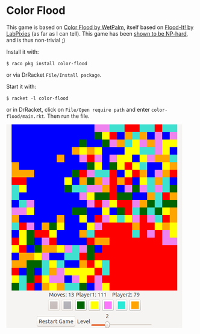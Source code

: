 # Color Flood

This game is based on [Color Flood by WetPalm](https://play.google.com/store/apps/details?id=com.wetpalm.colorflood),
itself based on [Flood-It! by LabPixies](https://play.google.com/store/apps/details?id=com.labpixies.flood) (as far as I can tell).
This game has been [shown to be NP-hard](http://arxiv.org/abs/1001.4420), and is thus non-trivial ;)

Install it with:
```
$ raco pkg install color-flood
```
or via DrRacket `File/Install package`.

Start it with:
```
$ racket -l color-flood
```
or in DrRacket, click on `File/Open require path` and enter `color-flood/main.rkt`. Then run the file.


![screenshot](img/screenshot1.png)


